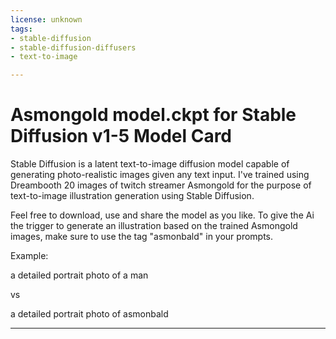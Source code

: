 ```yaml
---
license: unknown
tags:
- stable-diffusion
- stable-diffusion-diffusers
- text-to-image

---
```

# Asmongold model.ckpt for Stable Diffusion v1-5 Model Card

Stable Diffusion is a latent text-to-image diffusion model capable of generating photo-realistic images given any text input. I've trained using Dreambooth 20 images of twitch streamer Asmongold for the purpose of text-to-image illustration generation using Stable Diffusion.

Feel free to download, use and share the model as you like. To give the Ai the trigger to generate an illustration based on the trained Asmongold images, make sure to use the tag "asmonbald" in your prompts.

Example:

a detailed portrait photo of a man

vs

a detailed portrait photo of asmonbald

---
